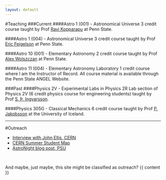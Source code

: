 ```yaml
---
layout: default
---
```


#Teaching
###Current
####Astro 1 (001) - Astronomical Universe
3 credit course taught by Prof <a href="http://www3.geosc.psu.edu/~ruk15/">Ravi Kopparapu</a> at Penn State.

####Astro 1 (004) - Astronomical Universe
3 credit course taught by Prof <a href="http://www.astro.psu.edu/people/e5f">Eric Feigelson</a> at Penn State.

####Astro 10 (001) - Elementary Astronomy
2 credit course taught by Prof <a href="http://www2.astro.psu.edu/users/alex/">Alex Wolszczan</a> at Penn State.

####Astro 11 (004) - Elementary Astronomy Laboratory
1 credit course where I am the Instructor of Record. All course material is available through the Penn State ANGEL Website.

###Past
####Physics 2V - Experimental Labs in Physics 2R
Lab section of Physics 2V (6 credit physics course for engineering students) taught by Prof <a href="http://www.hi.is/~sthi">S. Þ. Ingvarsson</a>.

####Physics 305G - Classical Mechanics
6 credit course taught by Prof <a href="http://www.raunvis.hi.is/~pja/research.html">P. Jakobsson</a> at the University of Iceland.


<hr>
#Outreach

<br/>

- <a href="http://ph-news.web.cern.ch/content/interview-john-ellis">Interview with John Ellis, CERN</a>
- <a href="http://phsummer2013.web.cern.ch/PHsummer2013/PH_SummerStudents_2013.html">CERN Summer Student Map</a>  
- <a href="http://gummiks.github.io/2013/10/05/astronight/">AstroNight blog post, PSU</a>

<br/>

And maybe, just maybe, this site might be classified as outreach?
{{ content }}
